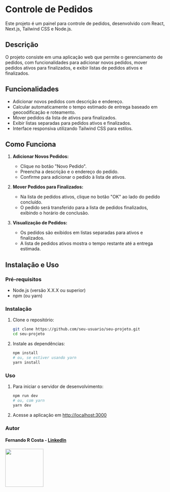 # Controle de Pedidos

Este projeto é um painel para controle de pedidos, desenvolvido com React, Next.js, Tailwind CSS e Node.js.

## Descrição

O projeto consiste em uma aplicação web que permite o gerenciamento de pedidos, com funcionalidades para adicionar novos pedidos, mover pedidos ativos para finalizados, e exibir listas de pedidos ativos e finalizados.

## Funcionalidades

- Adicionar novos pedidos com descrição e endereço.
- Calcular automaticamente o tempo estimado de entrega baseado em geocodificação e roteamento.
- Mover pedidos da lista de ativos para finalizados.
- Exibir listas separadas para pedidos ativos e finalizados.
- Interface responsiva utilizando Tailwind CSS para estilos.

## Como Funciona

1. **Adicionar Novos Pedidos:**
   - Clique no botão "Novo Pedido".
   - Preencha a descrição e o endereço do pedido.
   - Confirme para adicionar o pedido à lista de ativos.

2. **Mover Pedidos para Finalizados:**
   - Na lista de pedidos ativos, clique no botão "OK" ao lado do pedido concluído.
   - O pedido será transferido para a lista de pedidos finalizados, exibindo o horário de conclusão.

3. **Visualização de Pedidos:**
   - Os pedidos são exibidos em listas separadas para ativos e finalizados.
   - A lista de pedidos ativos mostra o tempo restante até a entrega estimada.

## Instalação e Uso

### Pré-requisitos

- Node.js (versão X.X.X ou superior)
- npm (ou yarn)

### Instalação

1. Clone o repositório:

   ```bash
   git clone https://github.com/seu-usuario/seu-projeto.git
   cd seu-projeto

2. Instale as dependências:

   ```bash
   npm install
   # ou, se estiver usando yarn
   yarn install

### Uso

1. Para iniciar o servidor de desenvolvimento:

   ```bash
   npm run dev
   # ou, com yarn
   yarn dev

2. Acesse a aplicação em <http://localhost:3000>

### Autor

#### Fernando R Costa - [LinkedIn](https://www.linkedin.com/in/fernando-r-costa/)

<img src="./public/frc.gif" width=120px alt="">
